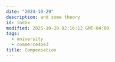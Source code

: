 ```yaml
---
date: "2024-10-29"
description: and some theory
id: index
modified: 2025-10-29 02:16:12 GMT-04:00
tags:
  - university
  - commerce4be3
title: Compensation
---
```

